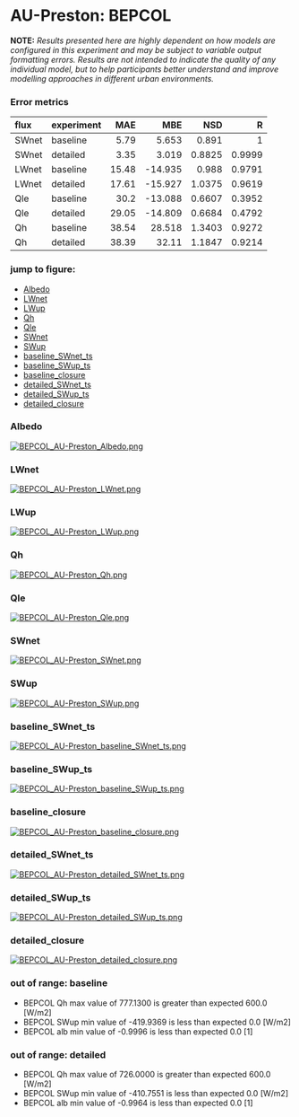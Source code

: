 # AU-Preston: BEPCOL

**NOTE:** *Results presented here are highly dependent on how models are configured in this experiment and may be subject to variable output formatting errors. Results are not intended to indicate the quality of any individual model, but to help participants better understand and improve modelling approaches in different urban environments.*

### Error metrics

| flux   | experiment   |   MAE |     MBE |    NSD |      R |
|:-------|:-------------|------:|--------:|-------:|-------:|
| SWnet  | baseline     |  5.79 |   5.653 | 0.891  | 1      |
| SWnet  | detailed     |  3.35 |   3.019 | 0.8825 | 0.9999 |
| LWnet  | baseline     | 15.48 | -14.935 | 0.988  | 0.9791 |
| LWnet  | detailed     | 17.61 | -15.927 | 1.0375 | 0.9619 |
| Qle    | baseline     | 30.2  | -13.088 | 0.6607 | 0.3952 |
| Qle    | detailed     | 29.05 | -14.809 | 0.6684 | 0.4792 |
| Qh     | baseline     | 38.54 |  28.518 | 1.3403 | 0.9272 |
| Qh     | detailed     | 38.39 |  32.11  | 1.1847 | 0.9214 |

### jump to figure:
 - [Albedo](#albedo)
 - [LWnet](#lwnet)
 - [LWup](#lwup)
 - [Qh](#qh)
 - [Qle](#qle)
 - [SWnet](#swnet)
 - [SWup](#swup)
 - [baseline_SWnet_ts](#baseline_swnet_ts)
 - [baseline_SWup_ts](#baseline_swup_ts)
 - [baseline_closure](#baseline_closure)
 - [detailed_SWnet_ts](#detailed_swnet_ts)
 - [detailed_SWup_ts](#detailed_swup_ts)
 - [detailed_closure](#detailed_closure)

### <a name="albedo"></a>Albedo
[![BEPCOL_AU-Preston_Albedo.png](BEPCOL_AU-Preston_Albedo.png)](BEPCOL_AU-Preston_Albedo.png)

### <a name="lwnet"></a>LWnet
[![BEPCOL_AU-Preston_LWnet.png](BEPCOL_AU-Preston_LWnet.png)](BEPCOL_AU-Preston_LWnet.png)

### <a name="lwup"></a>LWup
[![BEPCOL_AU-Preston_LWup.png](BEPCOL_AU-Preston_LWup.png)](BEPCOL_AU-Preston_LWup.png)

### <a name="qh"></a>Qh
[![BEPCOL_AU-Preston_Qh.png](BEPCOL_AU-Preston_Qh.png)](BEPCOL_AU-Preston_Qh.png)

### <a name="qle"></a>Qle
[![BEPCOL_AU-Preston_Qle.png](BEPCOL_AU-Preston_Qle.png)](BEPCOL_AU-Preston_Qle.png)

### <a name="swnet"></a>SWnet
[![BEPCOL_AU-Preston_SWnet.png](BEPCOL_AU-Preston_SWnet.png)](BEPCOL_AU-Preston_SWnet.png)

### <a name="swup"></a>SWup
[![BEPCOL_AU-Preston_SWup.png](BEPCOL_AU-Preston_SWup.png)](BEPCOL_AU-Preston_SWup.png)

### <a name="baseline_swnet_ts"></a>baseline_SWnet_ts
[![BEPCOL_AU-Preston_baseline_SWnet_ts.png](BEPCOL_AU-Preston_baseline_SWnet_ts.png)](BEPCOL_AU-Preston_baseline_SWnet_ts.png)

### <a name="baseline_swup_ts"></a>baseline_SWup_ts
[![BEPCOL_AU-Preston_baseline_SWup_ts.png](BEPCOL_AU-Preston_baseline_SWup_ts.png)](BEPCOL_AU-Preston_baseline_SWup_ts.png)

### <a name="baseline_closure"></a>baseline_closure
[![BEPCOL_AU-Preston_baseline_closure.png](BEPCOL_AU-Preston_baseline_closure.png)](BEPCOL_AU-Preston_baseline_closure.png)

### <a name="detailed_swnet_ts"></a>detailed_SWnet_ts
[![BEPCOL_AU-Preston_detailed_SWnet_ts.png](BEPCOL_AU-Preston_detailed_SWnet_ts.png)](BEPCOL_AU-Preston_detailed_SWnet_ts.png)

### <a name="detailed_swup_ts"></a>detailed_SWup_ts
[![BEPCOL_AU-Preston_detailed_SWup_ts.png](BEPCOL_AU-Preston_detailed_SWup_ts.png)](BEPCOL_AU-Preston_detailed_SWup_ts.png)

### <a name="detailed_closure"></a>detailed_closure
[![BEPCOL_AU-Preston_detailed_closure.png](BEPCOL_AU-Preston_detailed_closure.png)](BEPCOL_AU-Preston_detailed_closure.png)

### out of range: baseline

 - BEPCOL Qh max value of 777.1300 is greater than expected 600.0 [W/m2]
 - BEPCOL SWup min value of -419.9369 is less than expected 0.0 [W/m2]
 - BEPCOL alb min value of -0.9996 is less than expected 0.0 [1]

### out of range: detailed

 - BEPCOL Qh max value of 726.0000 is greater than expected 600.0 [W/m2]
 - BEPCOL SWup min value of -410.7551 is less than expected 0.0 [W/m2]
 - BEPCOL alb min value of -0.9964 is less than expected 0.0 [1]


